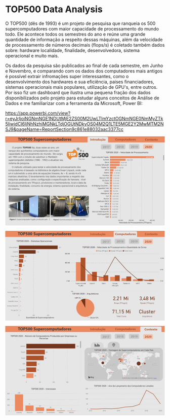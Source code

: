 # TOP500 Data Analysis

O TOP500 (dês de 1993) é um projeto de pesquisa que ranqueia os 500 supercomputadores com maior capacidade de processamento do mundo todo. Ele acontece todos os semestres do ano e reúne uma grande quantidade de informação a respeito dessas máquinas, além da velocidade de processamento de números decimais (flops/s) é coletado também dados sobre: hardware localidade, finalidade, desenvolvedora, sistema operacional e muito mais.

Os dados da pesquisa são publicados ao final de cada semestre, em Junho e Novembro, e comparando com os dados dos computadores mais antigos é possível extrair infromações super interessantes, como o desenvolvimento dos hardwares e sua eficiência, paises financiadores, sistemas operacionais mais populares, utilização de GPU's, entre outros. Por isso fiz um dashboard que ilustra uma pequena fração dos dados disponibilizados pelo projeto para estudar alguns conceitos de Análise de Dados e me familiarizar com a ferramenta da Microsoft, Power BI:

https://app.powerbi.com/view?r=eyJrIjoiNGNmNGE1NDUtMjE2ZS00M2UwLTlmYzctOGNmNGE0NmMyZTk5IiwidCI6IjNhNzhiMGNkLTdjOGUtNDkyOS04M2Q1LTE5MGE2Y2MwMTM2NSJ9&pageName=ReportSection9c861e88032aac3377cc

![Screenshot 1 of the dashboard made on Power BI](./img/screenshots/screenshot_1.png)

![Screenshot 2 of the dashboard made on Power BI](./img/screenshots/screenshot_2.png)

![Screenshot 3 of the dashboard made on Power BI](./img/screenshots/screenshot_3.png)
